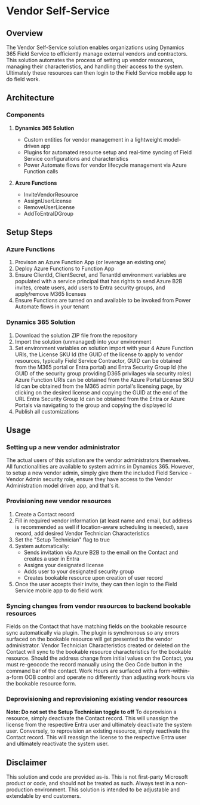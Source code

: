 # Vendor Self-Service

## Overview
The Vendor Self-Service solution enables organizations using Dynamics 365 Field Service to efficiently manage external vendors and contractors. This solution automates the process of setting up vendor resources, managing their characteristics, and handling their access to the system. Ultimately these resources can then login to the Field Service mobile app to do field work.

## Architecture

### Components
1. **Dynamics 365 Solution**
   - Custom entities for vendor management in a lightweight model-driven app
   - Plugins for automated resource setup and real-time syncing of Field Service configurations and characteristics
   - Power Automate flows for vendor lifecycle management via Azure Function calls

2. **Azure Functions**
   - InviteVendorResource
   - AssignUserLicense
   - RemoveUserLicense
   - AddToEntraIDGroup

## Setup Steps

### Azure Functions
1. Provison an Azure Function App (or leverage an existing one)
2. Deploy Azure Functions to Function App
3. Ensure ClientId, ClientSecret, and TenantId environment variables are populated with a service principal that has rights to send Azure B2B invites, create users, add users to Entra security groups, and apply/remove M365 licenses
4. Ensure Functions are turned on and available to be invoked from Power Automate flows in your tenant

### Dynamics 365 Solution
1. Download the solution ZIP file from the repository
2. Import the solution (unmanaged) into your environment
3. Set environment variables on solution import with your 4 Azure Function URIs, the License SKU Id (the GUID of the license to apply to vendor resources, typically Field Service Contractor, GUID can be obtained from the M365 portal or Entra portal) and Entra Security Group Id (the GUID of the security group providing D365 privilages via security roles)
Azure Function URIs can be obtained from the Azure Portal
License SKU Id can be obtained from the M365 admin portal's licensing page, by clicking on the desired license and copying the GUID at the end of the URL
Entra Security Group Id can be obtained from the Entra or Azure Portals via navigating to the group and copying the displayed Id
5. Publish all customizations

## Usage

### Setting up a new vendor administrator
The actual users of this solution are the vendor administrators themselves. All functionalities are available to system admins in Dynamics 365. However, to setup a new vendor admin, simply give them the included Field Service - Vendor Admin security role, ensure they have access to the Vendor Administration model driven app, and that's it.

### Provisioning new vendor resources
1. Create a Contact record
2. Fill in required vendor information (at least name and email, but address is recommended as well if location-aware scheduling is needed), save record, add desired Vendor Technician Characteristics
3. Set the "Setup Technician" flag to true
4. System automatically:
   - Sends invitation via Azure B2B to the email on the Contact and creates a user in Entra
   - Assigns your designated license
   - Adds user to your designated security group
   - Creates bookable resource upon creation of user record
5. Once the user accepts their invite, they can then login to the Field Service mobile app to do field work

### Syncing changes from vendor resources to backend bookable resources
Fields on the Contact that have matching fields on the bookable resource sync automatically via plugin. The plugin is synchronous so any errors surfaced on the bookable resource will get presented to the vendor administrator.
Vendor Technician Characteristics created or deleted on the Contact will sync to the bookable resource characteristics for the bookable resource.
Should the address change from initial values on the Contact, you must re-geocode the record manually using the Geo Code button in the command bar of the contact.
Work Hours are surfaced with a form-within-a-form OOB control and operate no differently than adjusting work hours via the bookable resource form.

### Deprovisioning and reprovisioning existing vendor resources
**Note: Do not set the Setup Technician toggle to off**
To deprovision a resource, simply deactivate the Contact record. This will unassign the license from the respective Entra user and ultimately deactivate the system user.
Conversely, to reprovision an existing resource, simply reactivate the Contact record. This will reassign the license to the respective Entra user and ultimately reactivate the system user.

## Disclaimer

This solution and code are provided as-is. This is not first-party Microsoft product or code, and should not be treated as such. Always test in a non-production environment. This solution is intended to be adjustable and extendable by end customers.

